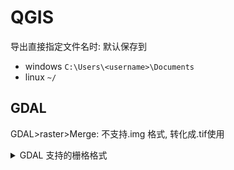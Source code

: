 # QGIS

导出直接指定文件名时: 默认保存到

- windows `C:\Users\<username>\Documents`
- linux `~/`

## GDAL

GDAL>raster>Merge: 不支持.img 格式, 转化成.tif使用

<details>
<summary>GDAL 支持的栅格格式</summary>
<table><tbody><tr><td> <p>Long Format Name</p> </td><td> <p>Code</p> </td><td> <p>Creation</p> </td><td> <p>Georeferencing</p> </td><td> <p><a href="http://www.gdal.org/formats_list.html#footnote1">Maximum file size1</a></p> </td><td> <p>Compiled by</p> <p>default</p> </td></tr><tr><td> <p><a href="http://www.gdal.org/frmt_various.html#AAIGrid">Arc/Info ASCII Grid</a></p> </td><td> <p>AAIGrid</p> </td><td> <p>Yes</p> </td><td> <p>Yes</p> </td><td> <p>2GB</p> </td><td> <p>Yes</p> </td></tr><tr><td> <p><a href="http://www.gdal.org/frmt_various.html#ACE2">ACE2</a></p> </td><td> <p>ACE2</p> </td><td> <p>No</p> </td><td> <p>Yes</p> </td><td> <p>--</p> </td><td> <p>Yes</p> </td></tr><tr><td> <p><a href="http://www.gdal.org/frmt_various.html#ADRG">ADRG/ARC Digitilized Raster Graphics (.gen/.thf)</a></p> </td><td> <p>ADRG</p> </td><td> <p>Yes</p> </td><td> <p>Yes</p> </td><td> <p>--</p> </td><td> <p>Yes</p> </td></tr><tr><td> <p><a href="http://www.gdal.org/frmt_various.html#AIG">Arc/Info Binary Grid (.adf)</a></p> </td><td> <p>AIG</p> </td><td> <p>No</p> </td><td> <p>Yes</p> </td><td> <p>--</p> </td><td> <p>Yes</p> </td></tr><tr><td> <p><a href="http://www.gdal.org/frmt_airsar.html">AIRSAR Polarimetric</a></p> </td><td> <p>AIRSAR</p> </td><td> <p>No</p> </td><td> <p>No</p> </td><td> <p>--</p> </td><td> <p>Yes</p> </td></tr><tr><td> <p><a href="http://www.gdal.org/frmt_blx.html">Magellan BLX Topo (.blx, .xlb)</a></p> </td><td> <p>BLX</p> </td><td> <p>Yes</p> </td><td> <p>Yes</p> </td><td> <p>--</p> </td><td> <p>Yes</p> </td></tr><tr><td> <p><a href="http://www.gdal.org/frmt_bag.html">Bathymetry Attributed Grid (.bag)</a></p> </td><td> <p>BAG</p> </td><td> <p>No</p> </td><td> <p>Yes</p> </td><td> <p>2GiB</p> </td><td> <p>No, needs libhdf5</p> </td></tr><tr><td> <p><a href="http://www.gdal.org/frmt_bmp.html">Microsoft Windows Device Independent Bitmap (.bmp)</a></p> </td><td> <p>BMP</p> </td><td> <p>Yes</p> </td><td> <p>Yes</p> </td><td> <p>4GiB</p> </td><td> <p>Yes</p> </td></tr><tr><td> <p><a href="http://www.gdal.org/frmt_various.html#BSB">BSB Nautical Chart Format (.kap)</a></p> </td><td> <p>BSB</p> </td><td> <p>No</p> </td><td> <p>Yes</p> </td><td> <p>--</p> </td><td> <p>Yes, can be disabled</p> </td></tr><tr><td> <p><a href="http://www.gdal.org/frmt_various.html#BT">VTP Binary Terrain Format (.bt)</a></p> </td><td> <p>BT</p> </td><td> <p>Yes</p> </td><td> <p>Yes</p> </td><td> <p>--</p> </td><td> <p>Yes</p> </td></tr><tr><td> <p><a href="http://www.gdal.org/frmt_various.html#CEOS">CEOS (Spot for instance)</a></p> </td><td> <p>CEOS</p> </td><td> <p>No</p> </td><td> <p>No</p> </td><td> <p>--</p> </td><td> <p>Yes</p> </td></tr><tr><td> <p>DRDC COASP SAR Processor Raster</p> </td><td> <p>COASP</p> </td><td> <p>No</p> </td><td> <p>No</p> </td><td> <p>--</p> </td><td> <p>Yes</p> </td></tr><tr><td> <p><a href="http://www.gdal.org/frmt_cosar.html">TerraSAR-X Complex SAR Data Product</a></p> </td><td> <p>COSAR</p> </td><td> <p>No</p> </td><td> <p>No</p> </td><td> <p>--</p> </td><td> <p>Yes</p> </td></tr><tr><td> <p>Convair PolGASP data</p> </td><td> <p>CPG</p> </td><td> <p>No</p> </td><td> <p>Yes</p> </td><td> <p>--</p> </td><td> <p>Yes</p> </td></tr><tr><td> <p><a href="http://www.gdal.org/frmt_various.html#CTG">USGS LULC Composite Theme Grid</a></p> </td><td> <p>CTG</p> </td><td> <p>No</p> </td><td> <p>Yes</p> </td><td> <p>--</p> </td><td> <p>Yes</p> </td></tr><tr><td> <p><a href="http://www.gdal.org/frmt_various.html#DIMAP">Spot DIMAP (metadata.dim)</a></p> </td><td> <p>DIMAP</p> </td><td> <p>No</p> </td><td> <p>Yes</p> </td><td> <p>--</p> </td><td> <p>Yes</p> </td></tr><tr><td> <p>ELAS DIPEx</p> </td><td> <p>DIPEx</p> </td><td> <p>No</p> </td><td> <p>Yes</p> </td><td> <p>--</p> </td><td> <p>Yes</p> </td></tr><tr><td> <p><a href="http://www.gdal.org/frmt_dods.html">DODS / OPeNDAP</a></p> </td><td> <p>DODS</p> </td><td> <p>No</p> </td><td> <p>Yes</p> </td><td> <p>--</p> </td><td> <p>No, needs libdap</p> </td></tr><tr><td> <p><a href="http://www.gdal.org/frmt_various.html#DOQ1">First Generation USGS DOQ (.doq)</a></p> </td><td> <p>DOQ1</p> </td><td> <p>No</p> </td><td> <p>Yes</p> </td><td> <p>--</p> </td><td> <p>Yes</p> </td></tr><tr><td> <p><a href="http://www.gdal.org/frmt_various.html#DOQ2">New Labelled USGS DOQ (.doq)</a></p> </td><td> <p>DOQ2</p> </td><td> <p>No</p> </td><td> <p>Yes</p> </td><td> <p>--</p> </td><td> <p>Yes</p> </td></tr><tr><td> <p><a href="http://www.gdal.org/frmt_dted.html">Military Elevation Data (.dt0, .dt1, .dt2)</a></p> </td><td> <p>DTED</p> </td><td> <p>Yes</p> </td><td> <p>Yes</p> </td><td> <p>--</p> </td><td> <p>Yes</p> </td></tr><tr><td> <p><a href="http://www.gdal.org/frmt_various.html#E00GRID">Arc/Info Export E00 GRID</a></p> </td><td> <p>E00GRID</p> </td><td> <p>No</p> </td><td> <p>Yes</p> </td><td> <p>--</p> </td><td> <p>Yes</p> </td></tr><tr><td> <p><a href="http://www.gdal.org/frmt_various.html#ECRGTOC">ECRG Table Of Contents (TOC.xml)</a></p> </td><td> <p>ECRGTOC</p> </td><td> <p>No</p> </td><td> <p>Yes</p> </td><td> <p>--</p> </td><td> <p>Yes</p> </td></tr><tr><td> <p><a href="http://www.gdal.org/frmt_ecw.html">ERDAS Compressed Wavelets (.ecw)</a></p> </td><td> <p>ECW</p> </td><td> <p>Yes</p> </td><td> <p>Yes</p> </td><td>&nbsp;</td><td> <p>No, needs ECW SDK</p> </td></tr><tr><td> <p><a href="http://www.gdal.org/frmt_various.html#EHdr">ESRI .hdr Labelled</a></p> </td><td> <p>EHdr</p> </td><td> <p>Yes</p> </td><td> <p>Yes</p> </td><td> <p>No limits</p> </td><td> <p>Yes</p> </td></tr><tr><td> <p><a href="http://www.gdal.org/frmt_various.html#EIR">Erdas Imagine Raw</a></p> </td><td> <p>EIR</p> </td><td> <p>No</p> </td><td> <p>Yes</p> </td><td> <p>--</p> </td><td> <p>Yes</p> </td></tr><tr><td> <p><a href="http://www.gdal.org/frmt_elas.html">NASA ELAS</a></p> </td><td> <p>ELAS</p> </td><td> <p>Yes</p> </td><td> <p>Yes</p> </td><td> <p>--</p> </td><td> <p>Yes</p> </td></tr><tr><td> <p><a href="http://www.gdal.org/frmt_various.html#ENVI">ENVI .hdr Labelled Raster</a></p> </td><td> <p>ENVI</p> </td><td> <p>Yes</p> </td><td> <p>Yes</p> </td><td> <p>No limits</p> </td><td> <p>Yes</p> </td></tr><tr><td> <p><a href="http://www.gdal.org/frmt_epsilon.html">Epsilon - Wavelet compressed images</a></p> </td><td> <p>EPSILON</p> </td><td> <p>Yes</p> </td><td> <p>No</p> </td><td> <p>--</p> </td><td> <p>No, needs EPSILON library</p> </td></tr><tr><td> <p><a href="http://www.gdal.org/frmt_ers.html">ERMapper (.ers)</a></p> </td><td> <p>ERS</p> </td><td> <p>Yes</p> </td><td> <p>Yes</p> </td><td>&nbsp;</td><td> <p>Yes</p> </td></tr><tr><td> <p><a href="http://www.gdal.org/frmt_various.html#Envisat">Envisat Image Product (.n1)</a></p> </td><td> <p>ESAT</p> </td><td> <p>No</p> </td><td> <p>No</p> </td><td> <p>--</p> </td><td> <p>Yes</p> </td></tr><tr><td> <p><a href="http://www.gdal.org/frmt_fast.html">EOSAT FAST Format</a></p> </td><td> <p>FAST</p> </td><td> <p>No</p> </td><td> <p>Yes</p> </td><td> <p>--</p> </td><td> <p>Yes</p> </td></tr><tr><td> <p>FIT</p> </td><td> <p>FIT</p> </td><td> <p>Yes</p> </td><td> <p>No</p> </td><td> <p>--</p> </td><td> <p>Yes</p> </td></tr><tr><td> <p><a href="http://www.gdal.org/frmt_various.html#FITS">FITS (.fits)</a></p> </td><td> <p>FITS</p> </td><td> <p>Yes</p> </td><td> <p>No</p> </td><td> <p>--</p> </td><td> <p>No, needs libcfitsio</p> </td></tr><tr><td> <p>Fuji BAS Scanner Image</p> </td><td> <p>FujiBAS</p> </td><td> <p>No</p> </td><td> <p>No</p> </td><td> <p>--</p> </td><td> <p>Yes</p> </td></tr><tr><td> <p><a href="http://www.gdal.org/frmt_various.html#GenBin">Generic Binary (.hdr Labelled)</a></p> </td><td> <p>GENBIN</p> </td><td> <p>No</p> </td><td> <p>No</p> </td><td> <p>--</p> </td><td> <p>Yes</p> </td></tr><tr><td> <p><a href="http://www.gdal.org/frmt_georaster.html">Oracle Spatial GeoRaster</a></p> </td><td> <p>GEORASTER</p> </td><td> <p>Yes</p> </td><td> <p>Yes</p> </td><td> <p>--</p> </td><td> <p>No, needs Oracle client libraries</p> </td></tr><tr><td> <p><a href="http://www.gdal.org/frmt_various.html#GFF">GSat File Format</a></p> </td><td> <p>GFF</p> </td><td> <p>No</p> </td><td> <p>No</p> </td><td> <p>--</p> </td><td> <p>Yes</p> </td></tr><tr><td> <p><a href="http://www.gdal.org/frmt_gif.html">Graphics Interchange Format (.gif)</a></p> </td><td> <p>GIF</p> </td><td> <p>Yes</p> </td><td> <p>No</p> </td><td> <p>2GB</p> </td><td> <p>Yes (internal GIF library provided)</p> </td></tr><tr><td> <p><a href="http://www.gdal.org/frmt_grib.html">WMO GRIB1/GRIB2 (.grb)</a></p> </td><td> <p>GRIB</p> </td><td> <p>No</p> </td><td> <p>Yes</p> </td><td> <p>2GB</p> </td><td> <p>Yes, can be disabled</p> </td></tr><tr><td> <p><a href="http://www.gdal.org/frmt_various.html#GMT">GMT Compatible netCDF</a></p> </td><td> <p>GMT</p> </td><td> <p>Yes</p> </td><td> <p>Yes</p> </td><td> <p>2GB</p> </td><td> <p>No, needs libnetcdf</p> </td></tr><tr><td> <p><a href="http://www.gdal.org/frmt_grass.html">GRASS Rasters</a></p> </td><td> <p>GRASS</p> </td><td> <p>No</p> </td><td> <p>Yes</p> </td><td> <p>--</p> </td><td> <p>No, needs libgrass</p> </td></tr><tr><td> <p><a href="http://www.gdal.org/frmt_various.html#GRASSASCIIGrid">GRASS ASCII Grid</a></p> </td><td> <p>GRASSASCIIGrid</p> </td><td> <p>No</p> </td><td> <p>Yes</p> </td><td> <p>--</p> </td><td> <p>Yes</p> </td></tr><tr><td> <p><a href="http://www.gdal.org/frmt_various.html#GSAG">Golden Software ASCII Grid</a></p> </td><td> <p>GSAG</p> </td><td> <p>Yes</p> </td><td> <p>No</p> </td><td> <p>--</p> </td><td> <p>Yes</p> </td></tr><tr><td> <p><a href="http://www.gdal.org/frmt_various.html#GSBG">Golden Software Binary Grid</a></p> </td><td> <p>GSBG</p> </td><td> <p>Yes</p> </td><td> <p>No</p> </td><td> <p>4GiB (32767x32767 of 4 bytes each + 56 byte header)</p> </td><td> <p>Yes</p> </td></tr><tr><td> <p><a href="http://www.gdal.org/frmt_various.html#GS7BG">Golden Software Surfer 7 Binary Grid</a></p> </td><td> <p>GS7BG</p> </td><td> <p>No</p> </td><td> <p>No</p> </td><td> <p>4GiB</p> </td><td> <p>Yes</p> </td></tr><tr><td> <p>GSC Geogrid</p> </td><td> <p>GSC</p> </td><td> <p>Yes</p> </td><td> <p>No</p> </td><td> <p>--</p> </td><td> <p>Yes</p> </td></tr><tr><td> <p><a href="http://www.gdal.org/frmt_gta.html">Generic Tagged Arrays (.gta)</a></p> </td><td> <p>GTA</p> </td><td> <p>Yes</p> </td><td> <p>Yes</p> </td><td>&nbsp;</td><td> <p>No, needs libgta</p> </td></tr><tr><td> <p><a href="http://www.gdal.org/frmt_gtiff.html">TIFF / BigTIFF / GeoTIFF (.tif)</a></p> </td><td> <p>GTiff</p> </td><td> <p>Yes</p> </td><td> <p>Yes</p> </td><td> <p>4GiB for classical TIFF / No limits for BigTIFF</p> </td><td> <p>Yes (internal libtiff and libgeotiff provided)</p> </td></tr><tr><td> <p>NOAA .gtx vertical datum shift</p> </td><td> <p>GTX</p> </td><td> <p>Yes</p> </td><td> <p>Yes</p> </td><td>&nbsp;</td><td> <p>Yes</p> </td></tr><tr><td> <p><a href="http://www.gdal.org/frmt_various.html#GXF">GXF - Grid eXchange File</a></p> </td><td> <p>GXF</p> </td><td> <p>No</p> </td><td> <p>Yes</p> </td><td> <p>4GiB</p> </td><td> <p>Yes</p> </td></tr><tr><td> <p><a href="http://www.gdal.org/frmt_hdf4.html">Hierarchical Data Format Release 4 (HDF4)</a></p> </td><td> <p>HDF4</p> </td><td> <p>Yes</p> </td><td> <p>Yes</p> </td><td> <p>2GiB</p> </td><td> <p>No, needs libdf</p> </td></tr><tr><td> <p><a href="http://www.gdal.org/frmt_hdf5.html">Hierarchical Data Format Release 5 (HDF5)</a></p> </td><td> <p>HDF5</p> </td><td> <p>No</p> </td><td> <p>Yes</p> </td><td> <p>2GiB</p> </td><td> <p>No, needs libhdf5</p> </td></tr><tr><td> <p><a href="http://www.gdal.org/frmt_hf2.html">HF2/HFZ heightfield raster</a></p> </td><td> <p>HF2</p> </td><td> <p>Yes</p> </td><td> <p>Yes</p> </td><td> <p>-</p> </td><td> <p>Yes</p> </td></tr><tr><td> <p><a href="http://www.gdal.org/frmt_hfa.html">Erdas Imagine (.img)</a></p> </td><td> <p>HFA</p> </td><td> <p>Yes</p> </td><td> <p>Yes</p> </td><td> <p><a href="http://www.gdal.org/formats_list.html#footnote2">No limits2</a></p> </td><td> <p>Yes</p> </td></tr><tr><td> <p><a href="http://www.gdal.org/frmt_various.html#IDA">Image Display and Analysis (WinDisp)</a></p> </td><td> <p>IDA</p> </td><td> <p>Yes</p> </td><td> <p>Yes</p> </td><td> <p>2GB</p> </td><td> <p>Yes</p> </td></tr><tr><td> <p><a href="http://www.gdal.org/frmt_various.html#ILWIS">ILWIS Raster Map (.mpr,.mpl)</a></p> </td><td> <p>ILWIS</p> </td><td> <p>Yes</p> </td><td> <p>Yes</p> </td><td> <p>--</p> </td><td> <p>Yes</p> </td></tr><tr><td> <p><a href="http://www.gdal.org/frmt_intergraphraster.html">Intergraph Raster</a></p> </td><td> <p>INGR</p> </td><td> <p>Yes</p> </td><td> <p>Yes</p> </td><td> <p>2GiB</p> </td><td> <p>Yes</p> </td></tr><tr><td> <p><a href="http://www.gdal.org/frmt_isis2.html">USGS Astrogeology ISIS cube (Version 2)</a></p> </td><td> <p>ISIS2</p> </td><td> <p>Yes</p> </td><td> <p>Yes</p> </td><td> <p>--</p> </td><td> <p>Yes</p> </td></tr><tr><td> <p><a href="http://www.gdal.org/frmt_isis3.html">USGS Astrogeology ISIS cube (Version 3)</a></p> </td><td> <p>ISIS3</p> </td><td> <p>No</p> </td><td> <p>Yes</p> </td><td> <p>--</p> </td><td> <p>Yes</p> </td></tr><tr><td> <p><a href="http://www.gdal.org/frmt_palsar.html">JAXA PALSAR Product Reader (Level 1.1/1.5)</a></p> </td><td> <p>JAXAPALSAR</p> </td><td> <p>No</p> </td><td> <p>No</p> </td><td> <p>--</p> </td><td> <p>Yes</p> </td></tr><tr><td> <p><a href="http://www.gdal.org/frmt_various.html#JDEM">Japanese DEM (.mem)</a></p> </td><td> <p>JDEM</p> </td><td> <p>No</p> </td><td> <p>Yes</p> </td><td> <p>--</p> </td><td> <p>Yes</p> </td></tr><tr><td> <p><a href="http://www.gdal.org/frmt_jpeg.html">JPEG JFIF (.jpg)</a></p> </td><td> <p>JPEG</p> </td><td> <p>Yes</p> </td><td> <p>Yes</p> </td><td> <p>4GiB (max dimentions 65500x65500)</p> </td><td> <p>Yes (internal libjpeg provided)</p> </td></tr><tr><td> <p><a href="http://www.gdal.org/frmt_jpegls.html">JPEG-LS</a></p> </td><td> <p>JPEGLS</p> </td><td> <p>Yes</p> </td><td> <p>No</p> </td><td> <p>--</p> </td><td> <p>No, needs CharLS library</p> </td></tr><tr><td> <p><a href="http://www.gdal.org/frmt_jpeg2000.html">JPEG2000 (.jp2, .j2k)</a></p> </td><td> <p>JPEG2000</p> </td><td> <p>Yes</p> </td><td> <p>Yes</p> </td><td> <p>2GiB</p> </td><td> <p>No, needs libjasper</p> </td></tr><tr><td> <p><a href="http://www.gdal.org/frmt_jp2ecw.html">JPEG2000 (.jp2, .j2k)</a></p> </td><td> <p>JP2ECW</p> </td><td> <p>Yes</p> </td><td> <p>Yes</p> </td><td> <p>500MB</p> </td><td> <p>No, needs ECW SDK</p> </td></tr><tr><td> <p><a href="http://www.gdal.org/frmt_jp2kak.html">JPEG2000 (.jp2, .j2k)</a></p> </td><td> <p>JP2KAK</p> </td><td> <p>Yes</p> </td><td> <p>Yes</p> </td><td> <p>No limits</p> </td><td> <p>No, needs Kakadu library</p> </td></tr><tr><td> <p><a href="http://www.gdal.org/frmt_jp2mrsid.html">JPEG2000 (.jp2, .j2k)</a></p> </td><td> <p>JP2MrSID</p> </td><td> <p>Yes</p> </td><td> <p>Yes</p> </td><td>&nbsp;</td><td> <p>No, needs MrSID SDK</p> </td></tr><tr><td> <p><a href="http://www.gdal.org/frmt_jp2openjpeg.html">JPEG2000 (.jp2, .j2k)</a></p> </td><td> <p>JP2OpenJPEG</p> </td><td> <p>Yes</p> </td><td> <p>Yes</p> </td><td>&nbsp;</td><td> <p>No, needs OpenJPEG library (v2)</p> </td></tr><tr><td> <p><a href="http://www.gdal.org/frmt_jpipkak.html">JPIP (based on Kakadu)</a></p> </td><td> <p>JPIPKAK</p> </td><td> <p>No</p> </td><td> <p>Yes</p> </td><td>&nbsp;</td><td> <p>No, needs Kakadu library</p> </td></tr><tr><td> <p>KMLSUPEROVERLAY</p> </td><td> <p>KMLSUPEROVERLAY</p> </td><td> <p>Yes</p> </td><td> <p>Yes</p> </td><td>&nbsp;</td><td> <p>Yes</p> </td></tr><tr><td> <p><a href="http://www.gdal.org/frmt_l1b.html">NOAA Polar Orbiter Level 1b Data Set (AVHRR)</a></p> </td><td> <p>L1B</p> </td><td> <p>No</p> </td><td> <p>Yes</p> </td><td> <p>--</p> </td><td> <p>Yes</p> </td></tr><tr><td> <p><a href="http://www.gdal.org/frmt_various.html#LAN">Erdas 7.x .LAN and .GIS</a></p> </td><td> <p>LAN</p> </td><td> <p>No</p> </td><td> <p>Yes</p> </td><td> <p>2GB</p> </td><td> <p>Yes</p> </td></tr><tr><td> <p><a href="http://www.gdal.org/frmt_lcp.html">FARSITE v.4 LCP Format</a></p> </td><td> <p>LCP</p> </td><td> <p>No</p> </td><td> <p>Yes</p> </td><td> <p>No limits</p> </td><td> <p>Yes</p> </td></tr><tr><td> <p><a href="http://www.gdal.org/frmt_leveller.html">Daylon Leveller Heightfield</a></p> </td><td> <p>Leveller</p> </td><td> <p>No</p> </td><td> <p>Yes</p> </td><td> <p>2GB</p> </td><td> <p>Yes</p> </td></tr><tr><td> <p>NADCON .los/.las Datum <a href="https://so.csdn.net/so/search?q=Grid&amp;spm=1001.2101.3001.7020" target="_blank" class="hl hl-1" data-report-view="{&quot;spm&quot;:&quot;1001.2101.3001.7020&quot;,&quot;dest&quot;:&quot;https://so.csdn.net/so/search?q=Grid&amp;spm=1001.2101.3001.7020&quot;,&quot;extra&quot;:&quot;{\&quot;searchword\&quot;:\&quot;Grid\&quot;}&quot;}" data-report-click="{&quot;spm&quot;:&quot;1001.2101.3001.7020&quot;,&quot;dest&quot;:&quot;https://so.csdn.net/so/search?q=Grid&amp;spm=1001.2101.3001.7020&quot;,&quot;extra&quot;:&quot;{\&quot;searchword\&quot;:\&quot;Grid\&quot;}&quot;}" data-tit="Grid" data-pretit="grid">Grid</a> Shift</p> </td><td> <p>LOSLAS</p> </td><td> <p>No</p> </td><td> <p>Yes</p> </td><td>&nbsp;</td><td> <p>Yes</p> </td></tr><tr><td> <p><a href="http://www.gdal.org/frmt_mbtiles.html">MBTiles</a></p> </td><td> <p>MBTiles</p> </td><td> <p>No</p> </td><td> <p>Yes</p> </td><td> <p>--</p> </td><td> <p>No (needs OGR SQLite driver)</p> </td></tr><tr><td> <p><a href="http://www.gdal.org/frmt_mem.html">In Memory Raster</a></p> </td><td> <p>MEM</p> </td><td> <p>Yes</p> </td><td> <p>Yes</p> </td><td>&nbsp;</td><td> <p>Yes</p> </td></tr><tr><td> <p><a href="http://www.gdal.org/frmt_various.html#MFF">Vexcel MFF</a></p> </td><td> <p>MFF</p> </td><td> <p>Yes</p> </td><td> <p>Yes</p> </td><td> <p>No limits</p> </td><td> <p>Yes</p> </td></tr><tr><td> <p><a href="http://www.gdal.org/frmt_mff2.html">Vexcel MFF2</a></p> </td><td> <p>MFF2 (HKV)</p> </td><td> <p>Yes</p> </td><td> <p>Yes</p> </td><td> <p>No limits</p> </td><td> <p>Yes</p> </td></tr><tr><td> <p><a href="http://www.gdal.org/frmt_mrsid_lidar.html">MG4 Encoded Lidar</a></p> </td><td> <p>MG4Lidar</p> </td><td> <p>No</p> </td><td> <p>Yes</p> </td><td> <p>--</p> </td><td> <p>No, needs LIDAR SDK</p> </td></tr><tr><td> <p><a href="http://www.gdal.org/frmt_mrsid.html">Multi-resolution Seamless Image Database</a></p> </td><td> <p>MrSID</p> </td><td> <p>No</p> </td><td> <p>Yes</p> </td><td> <p>--</p> </td><td> <p>No, needs MrSID SDK</p> </td></tr><tr><td> <p><a href="http://www.gdal.org/frmt_msg.html">Meteosat Second Generation</a></p> </td><td> <p>MSG</p> </td><td> <p>No</p> </td><td> <p>Yes</p> </td><td>&nbsp;</td><td> <p>No, needs msg library</p> </td></tr><tr><td> <p><a href="http://www.gdal.org/frmt_msgn.html">EUMETSAT Archive native (.nat)</a></p> </td><td> <p>MSGN</p> </td><td> <p>No</p> </td><td> <p>Yes</p> </td><td>&nbsp;</td><td> <p>Yes</p> </td></tr><tr><td> <p><a href="http://www.gdal.org/frmt_various.html#NDF">NLAPS Data Format</a></p> </td><td> <p>NDF</p> </td><td> <p>No</p> </td><td> <p>Yes</p> </td><td> <p>No limits</p> </td><td> <p>Yes</p> </td></tr><tr><td> <p><a href="http://www.gdal.org/frmt_ngsgeoid.html">NOAA NGS Geoid Height Grids</a></p> </td><td> <p>NGSGEOID</p> </td><td> <p>No</p> </td><td> <p>Yes</p> </td><td>&nbsp;</td><td> <p>Yes</p> </td></tr><tr><td> <p><a href="http://www.gdal.org/frmt_nitf.html">NITF (.ntf, .nsf, .gn?, .hr?, .ja?, .jg?, .jn?, .lf?, .on?, .tl?, .tp?, etc.)</a></p> </td><td> <p>NITF</p> </td><td> <p>Yes</p> </td><td> <p>Yes</p> </td><td> <p>10GB</p> </td><td> <p>Yes</p> </td></tr><tr><td> <p><a href="http://www.gdal.org/frmt_netcdf.html">NetCDF</a></p> </td><td> <p>netCDF</p> </td><td> <p>Yes</p> </td><td> <p>Yes</p> </td><td> <p>2GB</p> </td><td> <p>No, needs libnetcdf</p> </td></tr><tr><td> <p>NTv2 Datum Grid Shift</p> </td><td> <p>NTv2</p> </td><td> <p>Yes</p> </td><td> <p>Yes</p> </td><td>&nbsp;</td><td> <p>Yes</p> </td></tr><tr><td> <p>Northwood/VerticalMapper Classified Grid Format .grc/.tab</p> </td><td> <p>NWT_GRC</p> </td><td> <p>No</p> </td><td> <p>Yes</p> </td><td> <p>--</p> </td><td> <p>Yes</p> </td></tr><tr><td> <p>Northwood/VerticalMapper Numeric Grid Format .grd/.tab</p> </td><td> <p>NWT_GRD</p> </td><td> <p>No</p> </td><td> <p>Yes</p> </td><td> <p>--</p> </td><td> <p>Yes</p> </td></tr><tr><td> <p><a href="http://www.gdal.org/frmt_ogdi.html">OGDI Bridge</a></p> </td><td> <p>OGDI</p> </td><td> <p>No</p> </td><td> <p>Yes</p> </td><td> <p>--</p> </td><td> <p>No, needs OGDI library</p> </td></tr><tr><td> <p><a href="http://www.gdal.org/frmt_ozi.html">OZI OZF2/OZFX3</a></p> </td><td> <p>OZI</p> </td><td> <p>No</p> </td><td> <p>Yes</p> </td><td> <p>--</p> </td><td> <p>No</p> </td></tr><tr><td> <p><a href="http://www.gdal.org/frmt_various.html#PAux">PCI .aux Labelled</a></p> </td><td> <p>PAux</p> </td><td> <p>Yes</p> </td><td> <p>No</p> </td><td> <p>No limits</p> </td><td> <p>Yes</p> </td></tr><tr><td> <p><a href="http://www.gdal.org/frmt_pcidsk.html">PCI Geomatics Database File</a></p> </td><td> <p>PCIDSK</p> </td><td> <p>Yes</p> </td><td> <p>Yes</p> </td><td> <p>No limits</p> </td><td> <p>Yes</p> </td></tr><tr><td> <p><a href="http://www.gdal.org/frmt_various.html#PCRaster">PCRaster</a></p> </td><td> <p>PCRaster</p> </td><td> <p>Yes</p> </td><td> <p>Yes</p> </td><td>&nbsp;</td><td> <p>Yes (internal libcsf provided)</p> </td></tr><tr><td> <p><a href="http://www.gdal.org/frmt_pdf.html">Geospatial PDF</a></p> </td><td> <p>PDF</p> </td><td> <p>No</p> </td><td> <p>Yes</p> </td><td> <p>--</p> </td><td> <p>No, needs libpoppler or libpodofo</p> </td></tr><tr><td> <p><a href="http://www.gdal.org/frmt_pds.html">NASA Planetary Data System</a></p> </td><td> <p>PDS</p> </td><td> <p>No</p> </td><td> <p>Yes</p> </td><td> <p>--</p> </td><td> <p>Yes</p> </td></tr><tr><td> <p><a href="http://www.gdal.org/frmt_various.html#PNG">Portable Network Graphics (.png)</a></p> </td><td> <p>PNG</p> </td><td> <p>Yes</p> </td><td> <p>No</p> </td><td>&nbsp;</td><td> <p>Yes (internal libpng provided)</p> </td></tr><tr><td> <p><a href="http://trac.osgeo.org/gdal/wiki/frmts_wtkraster.html">PostGIS Raster (previously WKTRaster)</a></p> </td><td> <p>PostGISRaster</p> </td><td> <p>No</p> </td><td> <p>Yes</p> </td><td> <p>--</p> </td><td> <p>No, needs PostgreSQL library</p> </td></tr><tr><td> <p><a href="http://www.gdal.org/frmt_various.html#PNM">Netpbm (.ppm,.pgm)</a></p> </td><td> <p>PNM</p> </td><td> <p>Yes</p> </td><td> <p>No</p> </td><td> <p>No limits</p> </td><td> <p>Yes</p> </td></tr><tr><td> <p><a href="http://www.gdal.org/frmt_r.html">R Object Data Store</a></p> </td><td> <p>R</p> </td><td> <p>Yes</p> </td><td> <p>No</p> </td><td> <p>--</p> </td><td> <p>Yes</p> </td></tr><tr><td> <p><a href="http://www.gdal.org/frmt_rasdaman.html">Rasdaman</a></p> </td><td> <p>RASDAMAN</p> </td><td> <p>No</p> </td><td> <p>No</p> </td><td> <p>No limits</p> </td><td> <p>No (needs raslib)</p> </td></tr><tr><td> <p><a href="http://www.gdal.org/frmt_rasterlite.html">Rasterlite - Rasters in SQLite DB</a></p> </td><td> <p>Rasterlite</p> </td><td> <p>Yes</p> </td><td> <p>Yes</p> </td><td> <p>--</p> </td><td> <p>No (needs OGR SQLite driver)</p> </td></tr><tr><td> <p><a href="http://www.gdal.org/frmt_rik.html">Swedish Grid RIK (.rik)</a></p> </td><td> <p>RIK</p> </td><td> <p>No</p> </td><td> <p>Yes</p> </td><td> <p>4GB</p> </td><td> <p>Yes (internal zlib is used if necessary)</p> </td></tr><tr><td> <p><a href="http://www.gdal.org/frmt_rmf.html">Raster Matrix Format (*.rsw, .mtw)</a></p> </td><td> <p>RMF</p> </td><td> <p>Yes</p> </td><td> <p>Yes</p> </td><td> <p>4GB</p> </td><td> <p>Yes</p> </td></tr><tr><td> <p><a href="http://www.gdal.org/frmt_various.html#RPFTOC">Raster Product Format/RPF (CADRG, CIB)</a></p> </td><td> <p>RPFTOC</p> </td><td> <p>No</p> </td><td> <p>Yes</p> </td><td> <p>--</p> </td><td> <p>Yes</p> </td></tr><tr><td> <p><a href="http://www.gdal.org/frmt_rs2.html">RadarSat2 XML (product.xml)</a></p> </td><td> <p>RS2</p> </td><td> <p>No</p> </td><td> <p>Yes</p> </td><td> <p>4GB</p> </td><td> <p>Yes</p> </td></tr><tr><td> <p><a href="http://www.gdal.org/frmt_Idrisi.html">Idrisi Raster</a></p> </td><td> <p>RST</p> </td><td> <p>Yes</p> </td><td> <p>Yes</p> </td><td> <p>No limits</p> </td><td> <p>Yes</p> </td></tr><tr><td> <p><a href="http://www.gdal.org/frmt_various.html#SAGA">SAGA GIS Binary format</a></p> </td><td> <p>SAGA</p> </td><td> <p>Yes</p> </td><td> <p>Yes</p> </td><td> <p>--</p> </td><td> <p>Yes</p> </td></tr><tr><td> <p><a href="http://www.gdal.org/frmt_various.html#SAR_CEOS">SAR CEOS</a></p> </td><td> <p>SAR_CEOS</p> </td><td> <p>No</p> </td><td> <p>Yes</p> </td><td> <p>--</p> </td><td> <p>Yes</p> </td></tr><tr><td> <p><a href="http://www.gdal.org/frmt_sde.html">ArcSDE Raster</a></p> </td><td> <p>SDE</p> </td><td> <p>No</p> </td><td> <p>Yes</p> </td><td> <p>--</p> </td><td> <p>No, needs ESRI SDE</p> </td></tr><tr><td> <p><a href="http://www.gdal.org/frmt_various.html#SDTS">USGS SDTS DEM (*CATD.DDF)</a></p> </td><td> <p>SDTS</p> </td><td> <p>No</p> </td><td> <p>Yes</p> </td><td> <p>--</p> </td><td> <p>Yes</p> </td></tr><tr><td> <p><a href="http://www.gdal.org/frmt_various.html#SGI">SGI Image Format</a></p> </td><td> <p>SGI</p> </td><td> <p>Yes</p> </td><td> <p>Yes</p> </td><td> <p>--</p> </td><td> <p>Yes</p> </td></tr><tr><td> <p><a href="http://www.gdal.org/frmt_various.html#SNODAS">Snow Data Assimilation System</a></p> </td><td> <p>SNODAS</p> </td><td> <p>No</p> </td><td> <p>Yes</p> </td><td> <p>--</p> </td><td> <p>Yes</p> </td></tr><tr><td> <p><a href="http://www.gdal.org/frmt_various.html#SRP">Standard Raster Product (ASRP/USRP)</a></p> </td><td> <p>SRP</p> </td><td> <p>No</p> </td><td> <p>Yes</p> </td><td> <p>2GB</p> </td><td> <p>Yes</p> </td></tr><tr><td> <p><a href="http://www.gdal.org/frmt_various.html#SRTMHGT">SRTM HGT Format</a></p> </td><td> <p>SRTMHGT</p> </td><td> <p>Yes</p> </td><td> <p>Yes</p> </td><td> <p>--</p> </td><td> <p>Yes</p> </td></tr><tr><td> <p><a href="http://www.gdal.org/frmt_terragen.html">Terragen Heightfield (.ter)</a></p> </td><td> <p>TERRAGEN</p> </td><td> <p>Yes</p> </td><td> <p>No</p> </td><td> <p>--</p> </td><td> <p>Yes</p> </td></tr><tr><td> <p>EarthWatch/DigitalGlobe .TIL</p> </td><td> <p>TIL</p> </td><td> <p>No</p> </td><td> <p>No</p> </td><td> <p>--</p> </td><td> <p>Yes</p> </td></tr><tr><td> <p>TerraSAR-X Product</p> </td><td> <p>TSX</p> </td><td> <p>Yes</p> </td><td> <p>No</p> </td><td> <p>--</p> </td><td> <p>Yes</p> </td></tr><tr><td> <p><a href="http://www.gdal.org/frmt_usgsdem.html">USGS ASCII DEM / CDED (.dem)</a></p> </td><td> <p>USGSDEM</p> </td><td> <p>Yes</p> </td><td> <p>Yes</p> </td><td> <p>--</p> </td><td> <p>Yes</p> </td></tr><tr><td> <p><a href="http://www.gdal.org/gdal_vrttut.html">GDAL Virtual (.vrt)</a></p> </td><td> <p>VRT</p> </td><td> <p>Yes</p> </td><td> <p>Yes</p> </td><td> <p>--</p> </td><td> <p>Yes</p> </td></tr><tr><td> <p><a href="http://www.gdal.org/frmt_wcs.html">OGC Web Coverage Service</a></p> </td><td> <p>WCS</p> </td><td> <p>No</p> </td><td> <p>Yes</p> </td><td> <p>--</p> </td><td> <p>No, needs libcurl</p> </td></tr><tr><td> <p><a href="http://www.gdal.org/frmt_webp.html">WEBP</a></p> </td><td> <p>WEBP</p> </td><td> <p>Yes</p> </td><td> <p>No</p> </td><td> <p>--</p> </td><td> <p>No, needs libwebp</p> </td></tr><tr><td> <p><a href="http://www.gdal.org/frmt_wms.html">OGC Web Map Service</a></p> </td><td> <p>WMS</p> </td><td> <p>No</p> </td><td> <p>Yes</p> </td><td> <p>--</p> </td><td> <p>No, needs libcurl</p> </td></tr><tr><td> <p><a href="http://www.gdal.org/frmt_various.html#XPM">X11 Pixmap (.xpm)</a></p> </td><td> <p>XPM</p> </td><td> <p>Yes</p> </td><td> <p>No</p> </td><td>&nbsp;</td><td> <p>Yes</p> </td></tr><tr><td> <p><a href="http://www.gdal.org/frmt_xyz.html">ASCII Gridded XYZ</a></p> </td><td> <p>XYZ</p> </td><td> <p>Yes</p> </td><td> <p>Yes</p> </td><td> <p>--</p> </td><td> <p>Yes</p> </td></tr><tr><td> <p><a href="http://www.gdal.org/frmt_various.html#ZMap">ZMap Plus Grid</a></p> </td><td> <p>ZMap</p> </td><td> <p>Yes</p> </td><td> <p>Yes</p> </td><td>&nbsp;</td><td> <p>Yes</p> </td></tr></tbody></table>
</details>
